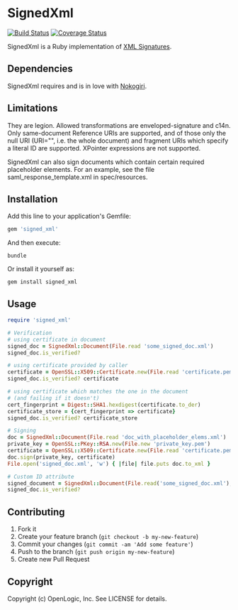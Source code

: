 SignedXml
=========
[![Build Status](https://travis-ci.org/openlogic/signed_xml.png)](https://travis-ci.org/openlogic/signed_xml)
[![Coverage Status](https://coveralls.io/repos/openlogic/signed_xml/badge.png)](https://coveralls.io/r/openlogic/signed_xml)

SignedXml is a Ruby implementation of [XML Signatures](http://www.w3.org/TR/xmldsig-core).

Dependencies
------------

SignedXml requires and is in love with [Nokogiri](http://nokogiri.org).

Limitations
-----------

They are legion. Allowed transformations are enveloped-signature and c14n. Only
same-document Reference URIs are supported, and of those only the null URI
(URI="", i.e. the whole document) and fragment URIs which specify a literal ID
are supported. XPointer expressions are not supported.

SignedXml can also sign documents which contain certain required
placeholder elements. For an example, see the file
saml_response_template.xml in spec/resources.

Installation
------------

Add this line to your application's Gemfile:

```ruby
gem 'signed_xml'
```

And then execute:

```shell
bundle
```

Or install it yourself as:

```shell
gem install signed_xml
```

Usage
-----

```ruby
require 'signed_xml'

# Verification
# using certificate in document
signed_doc = SignedXml::Document(File.read 'some_signed_doc.xml')
signed_doc.is_verified?

# using certificate provided by caller
certificate = OpenSSL::X509::Certificate.new(File.read 'certificate.pem')
signed_doc.is_verified? certificate

# using certificate which matches the one in the document
# (and failing if it doesn't)
cert_fingerprint = Digest::SHA1.hexdigest(certificate.to_der)
certificate_store = {cert_fingerprint => certificate}
signed_doc.is_verified? certificate_store

# Signing
doc = SignedXml::Document(File.read 'doc_with_placeholder_elems.xml')
private_key = OpenSSL::PKey::RSA.new(File.new 'private_key.pem')
certificate = OpenSSL::X509::Certificate.new(File.read 'certificate.pem')
doc.sign(private_key, certificate)
File.open('signed_doc.xml', 'w') { |file| file.puts doc.to_xml }

# Custom ID attribute
signed_document = SignedXml::Document(File.read('some_signed_doc.xml'), id_attr: "some_id")
signed_doc.is_verified?
```

Contributing
------------

1. Fork it
2. Create your feature branch (`git checkout -b my-new-feature`)
3. Commit your changes (`git commit -am 'Add some feature'`)
4. Push to the branch (`git push origin my-new-feature`)
5. Create new Pull Request


Copyright
-----

Copyright (c) OpenLogic, Inc. See LICENSE for details.
